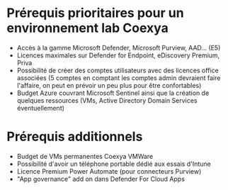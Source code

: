 # Prérequis prioritaires pour un environnement lab Coexya
- Accès à la gamme Microsoft Defender, Microsoft Purview, AAD... (E5)
- Licences maximales sur Defender for Endpoint, eDiscovery Premium, Priva
- Possibilité de créer des comptes utilisateurs avec des licences office associées (5 comptes en comptant les comptes admin devraient faire l'affaire, on peut en prévoir un peu plus pour être confortables)
- Budget Azure couvrant Microsoft Sentinel ainsi que la création de quelques ressources (VMs, Active Directory Domain Services éventuellement)

# Prérequis additionnels
- Budget de VMs permanentes Coexya VMWare
- Possibilité d'avoir un téléphone portable dédié aux essais d'Intune
- Licence Premium Power Automate (pour connecteurs Purview)
- "App governance" add on dans Defender For Cloud Apps